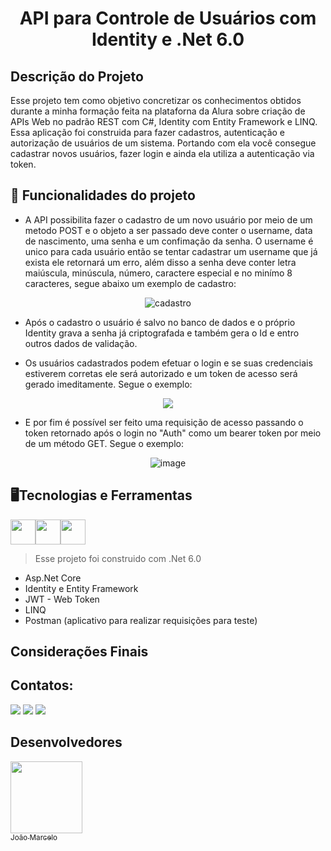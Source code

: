 <h1 align="center"> API para Controle de Usuários com Identity e .Net 6.0</h1>

## Descrição do Projeto
Esse projeto tem como objetivo concretizar os conhecimentos obtidos durante a minha formação feita na plataforna da Alura sobre criação de APIs Web no padrão REST com C#, Identity com Entity Framework e LINQ.
Essa aplicação foi construida para fazer cadastros, autenticação e autorização de usuários de um sistema. Portando com ela você consegue cadastrar novos usuários, fazer login e ainda ela utiliza a autenticação via token.

## :hammer: Funcionalidades do projeto
- A API possibilita fazer o cadastro de um novo usuário por meio de um metodo POST e o objeto a ser passado deve conter o username, data de nascimento, uma senha e um confimação da senha. O username é unico para cada usuário então se tentar cadastrar um username que já exista ele retornará um erro, além disso a senha deve conter letra maiúscula, minúscula, número, caractere especial e no minímo 8 caracteres, segue abaixo um exemplo de cadastro:
<div align="center"> 
  
![cadastro](https://github.com/Joao-Marcelo-B/ControleDeUsuario-Api/assets/113398296/516d9fda-6809-4f2c-ae1a-fa8ab21051f1) 

</div>

- Após o cadastro o usuário é salvo no banco de dados e o próprio Identity grava a senha já criptografada e também gera o Id e entro outros dados de validação.
<div align="center>
  
![image](https://github.com/Joao-Marcelo-B/ControleDeUsuario-Api/assets/113398296/a0d3a851-f65f-4166-a540-31f6aaa2f386)
  
</div>

- Os usuários cadastrados podem efetuar o login e se suas credenciais estiverem corretas ele será autorizado e um token de acesso será gerado imeditamente. Segue o exemplo:
<div align="center"> 

<img src="https://github.com/Joao-Marcelo-B/ControleDeUsuario-Api/assets/113398296/2c45acd4-34c9-410e-b326-231d5f4e305a" />

</div>

- E por fim é possível ser feito uma requisição de acesso passando o token retornado após o login no "Auth" como um bearer token por meio de um método GET. Segue o exemplo:
<div align="center">

![image](https://github.com/Joao-Marcelo-B/ControleDeUsuario-Api/assets/113398296/49fcdcb9-940b-4746-bf74-ebdf32e8cf4c)

</div>



## 🖥️Tecnologias e Ferramentas

<img width="40px" src="https://cdn.jsdelivr.net/gh/devicons/devicon/icons/dot-net/dot-net-plain-wordmark.svg" /><img width="40px" src="https://cdn.jsdelivr.net/gh/devicons/devicon/icons/csharp/csharp-original.svg" /><img width="40px" src="https://cdn.jsdelivr.net/gh/devicons/devicon/icons/mysql/mysql-original-wordmark.svg" />

> Esse projeto foi construido com .Net 6.0

- Asp.Net Core
- Identity e Entity Framework
- JWT - Web Token
- LINQ
- Postman (aplicativo para realizar requisições para teste)

## Considerações Finais


## Contatos:

<div>
<a href="https://www.linkedin.com/in/joao-marcelo-b-narciso/" target="_blank"><img src="https://img.shields.io/badge/-LinkedIn-%230077B5?style=for-the-badge&logo=linkedin&logoColor=white" target="_blank"></a>   
<a href="https://instagram.com/joao_marcelo_79/" target="_blank"><img src="https://img.shields.io/badge/-Instagram-%23E4405F?style=for-the-badge&logo=instagram&logoColor=white" target="_blank"></a>
<a href = "mailto: joaomarcelobn157@hotmail.com "><img src="https://img.shields.io/badge/-Hotmail-%230077B5?style=for-the-badge&logo=microsoft-outlook&logoColor=white&link=mailto" target="_blank"></a>
</div>

## Desenvolvedores

[<img src="https://avatars.githubusercontent.com/u/113398296?v=4" width=115><br><sub>João Marcelo</sub>](https://github.com/Joao-Marcelo-B)
